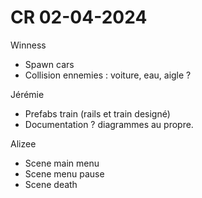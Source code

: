 # CR 02-04-2024

Winness
- Spawn cars 
- Collision ennemies : voiture, eau, aigle ?

Jérémie
- Prefabs train (rails et train designé)
- Documentation ? diagrammes au propre.

Alizee
- Scene main menu
- Scene menu pause
- Scene death